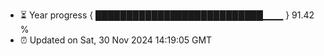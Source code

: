 - ⏳ Year progress { ███████████████████████████▁▁▁ } 91.42 %
- ⏰ Updated on Sat, 30 Nov 2024 14:19:05 GMT

